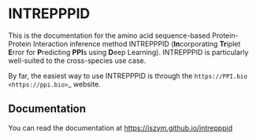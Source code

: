 # INTREPPPID

This is the documentation for the amino acid sequence-based Protein-Protein Interaction inference method INTREPPPID (**In**corporating **Tr**iplet **E**rror for **P**redicting **PPI**s using **D**eep Learning). INTREPPPID is particularly well-suited to the cross-species use case.

By far, the easiest way to use INTREPPPID is through the `https://PPI.bio <https://ppi.bio>`_ website.


## Documentation

You can read the documentation at https://jszym.github.io/intrepppid
